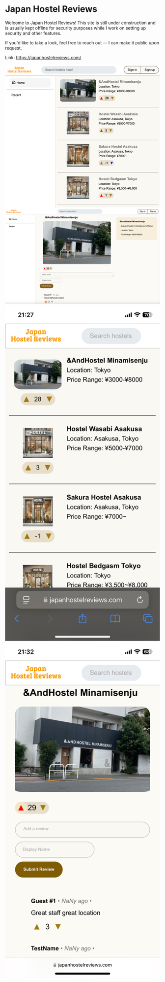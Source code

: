 
# Japan Hostel Reviews

Welcome to Japan Hostel Reviews! This site is still under construction and is usually kept offline for security purposes while I work on setting up security and other features.

If you'd like to take a look, feel free to reach out — I can make it public upon request.

Link: https://japanhostelreviews.com/

<img src="README-assets/demo-shot1.png" width="600"> <img src="README-assets/demo-shot2.png" width="600">
<img src="README-assets/demo-shot3.png" width="600"> <img src="README-assets/demo-shot4.png" width="600">

